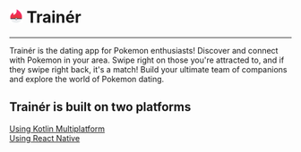 # <img src="trainer_logo.png" width="24" heigh="24"/> Trainér
<hr/>
Trainér is the dating app for Pokemon enthusiasts! Discover and connect with Pokemon in your area. Swipe right on those you're attracted to, and if they swipe right back, it's a match! Build your ultimate team of companions and explore the world of Pokemon dating.

## Trainér is built on two platforms
[Using Kotlin Multiplatform](/kmp) <br/>
[Using React Native](/react_native)